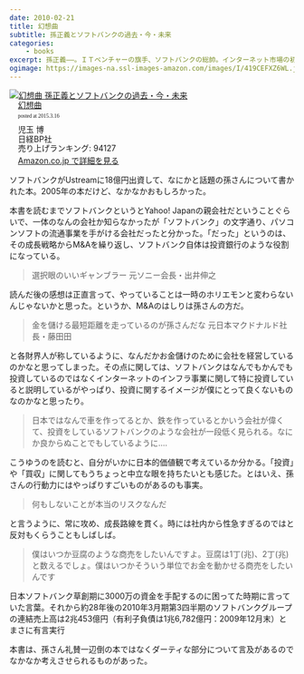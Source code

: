 ```yaml
---
date: 2010-02-21
title: 幻想曲
subtitle: 孫正義とソフトバンクの過去・今・未来
categories: 
    - books
excerpt: 孫正義――。ＩＴベンチャーの旗手、ソフトバンクの総帥。インターネット市場の初期段階で米ヤフーに出資し、インターネット業界を席巻し、2004年にはプロ野球球団を買い取り、さらには携帯電話市場の進出を狙う男。
ogimage: https://images-na.ssl-images-amazon.com/images/I/419CEFXZ6WL.jpg
---
```


<div class="azlink-box"><div class="azlink-image" style="float:left"><a href="http://www.amazon.co.jp/exec/obidos/ASIN/4822244547/warikiru-22/" name="azlinklink" target="_blank"><img src="https://images-na.ssl-images-amazon.com/images/I/419CEFXZ6WL._SL160_.jpg" alt="幻想曲  孫正義とソフトバンクの過去・今・未来" style="border:none" /></a></div><div class="azlink-info" style="float:left;margin-left:15px;line-height:120%"><div class="azlink-name" style="margin-bottom:10px;line-height:120%"><a href="http://www.amazon.co.jp/exec/obidos/ASIN/4822244547/warikiru-22/" name="azlinklink" target="_blank">幻想曲</a><div class="azlink-powered-date" style="font-size:7pt;margin-top:5px;font-family:verdana;line-height:120%">posted at 2015.3.16</div></div><div class="azlink-detail">児玉 博<br />日経BP社<br />売り上げランキング: 94127<br /></div><div class="azlink-link" style="margin-top:5px"><a href="http://www.amazon.co.jp/exec/obidos/ASIN/4822244547/warikiru-22/" target="_blank">Amazon.co.jp で詳細を見る</a></div></div><div class="azlink-footer" style="clear:left"></div></div>


ソフトバンクがUstreamに18億円出資して、なにかと話題の孫さんについて書かれた本。2005年の本だけど、なかなかおもしろかった。

本書を読むまでソフトバンクというとYahoo! Japanの親会社だということぐらいで、一体のなんの会社か知らなかったが「ソフトバンク」の文字通り、パソコンソフトの流通事業を手がける会社だったと分かった。「だった」というのは、その成長戦略からM&Aを繰り返し、ソフトバンク自体は投資銀行のような役割になっている。

> 選択眼のいいギャンブラー 元ソニー会長・出井伸之


読んだ後の感想は正直言って、やっていることは一時のホリエモンと変わらないんじゃないかと思った。というか、M&Aのはしりは孫さんの方だ。

> 金を儲ける最短距離を走っているのが孫さんだな 元日本マクドナルド社長・藤田田

と各財界人が称しているように、なんだかお金儲けのために会社を経営しているのかなと思ってしまった。その点に関しては、ソフトバンクはなんでもかんでも投資しているのではなくインターネットのインフラ事業に関して特に投資していると説明しているがやっぱり、投資に関するイメージが僕にとって良くないものなのかなと思ったり。

> 日本ではなんで車を作ってるとか、鉄を作っているとかいう会社が偉くて、投資をしているソフトバンクのような会社が一段低く見られる。なにか良からぬことでもしているように….

こうゆうのを読むと、自分がいかに日本的価値観で考えているか分かる。「投資」や「買収」に関してもうちょっと中立な眼を持ちたいとも感じた。とはいえ、孫さんの行動力にはやっぱりすごいものがあるのも事実。

> 何もしないことが本当のリスクなんだ

と言うように、常に攻め、成長路線を貫く。時には社内から性急すぎるのではと反対もくらうこともしばしば。

> 僕はいつか豆腐のような商売をしたいんですよ。豆腐は1丁(兆)、2丁(兆)と数えるでしょ。僕はいつかそういう単位でお金を動かせる商売をしたいんです

日本ソフトバンク草創期に3000万の資金を手配するのに困ってた時期に言っていた言葉。それから約28年後の2010年3月期第3四半期のソフトバンクグループの連結売上高は2兆453億円（有利子負債は1兆6,782億円：2009年12月末）とまさに有言実行

本書は、孫さん礼賛一辺倒の本ではなくダーティな部分について言及があるのでなかなか考えさせられるものがあった。